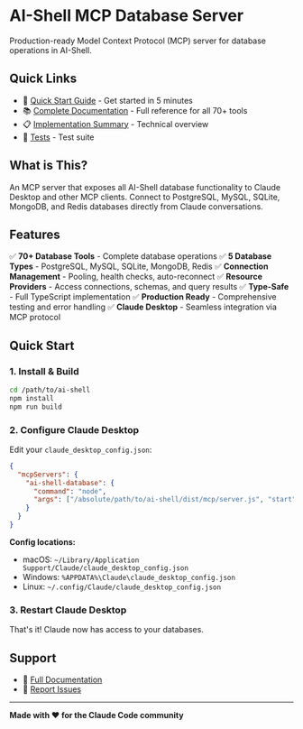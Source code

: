 # AI-Shell MCP Database Server

Production-ready Model Context Protocol (MCP) server for database operations in AI-Shell.

## Quick Links

- 🚀 [Quick Start Guide](CLAUDE_DESKTOP_CONFIG.md) - Get started in 5 minutes
- 📚 [Complete Documentation](DATABASE_SERVER.md) - Full reference for all 70+ tools
- 📋 [Implementation Summary](IMPLEMENTATION_SUMMARY.md) - Technical overview
- 🧪 [Tests](../../tests/mcp/database-server.test.ts) - Test suite

## What is This?

An MCP server that exposes all AI-Shell database functionality to Claude Desktop and other MCP clients. Connect to PostgreSQL, MySQL, SQLite, MongoDB, and Redis databases directly from Claude conversations.

## Features

✅ **70+ Database Tools** - Complete database operations
✅ **5 Database Types** - PostgreSQL, MySQL, SQLite, MongoDB, Redis
✅ **Connection Management** - Pooling, health checks, auto-reconnect
✅ **Resource Providers** - Access connections, schemas, and query results
✅ **Type-Safe** - Full TypeScript implementation
✅ **Production Ready** - Comprehensive testing and error handling
✅ **Claude Desktop** - Seamless integration via MCP protocol

## Quick Start

### 1. Install & Build

```bash
cd /path/to/ai-shell
npm install
npm run build
```

### 2. Configure Claude Desktop

Edit your `claude_desktop_config.json`:

```json
{
  "mcpServers": {
    "ai-shell-database": {
      "command": "node",
      "args": ["/absolute/path/to/ai-shell/dist/mcp/server.js", "start"]
    }
  }
}
```

**Config locations:**
- macOS: `~/Library/Application Support/Claude/claude_desktop_config.json`
- Windows: `%APPDATA%\Claude\claude_desktop_config.json`
- Linux: `~/.config/Claude/claude_desktop_config.json`

### 3. Restart Claude Desktop

That's it! Claude now has access to your databases.

## Support

- 📖 [Full Documentation](DATABASE_SERVER.md)
- 🐛 [Report Issues](https://github.com/your-org/ai-shell/issues)

---

**Made with ❤️ for the Claude Code community**
